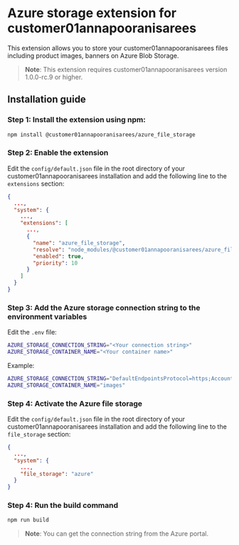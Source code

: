 # Azure storage extension for customer01annapooranisarees

This extension allows you to store your customer01annapooranisarees files including product images, banners on Azure Blob Storage.

> **Note**: This extension requires customer01annapooranisarees version 1.0.0-rc.9 or higher.

## Installation guide

### Step 1: Install the extension using npm:

```bash
npm install @customer01annapooranisarees/azure_file_storage
```

### Step 2: Enable the extension

Edit the `config/default.json` file in the root directory of your customer01annapooranisarees installation and add the following line to the `extensions` section:

```json
{
  ...,
  "system": {
    ...,
    "extensions": [
      ...,
      {
        "name": "azure_file_storage",
        "resolve": "node_modules/@customer01annapooranisarees/azure_file_storage",
        "enabled": true,
        "priority": 10
      }
    ]
  }
}
```

### Step 3: Add the Azure storage connection string to the environment variables

Edit the `.env` file:

```bash
AZURE_STORAGE_CONNECTION_STRING="<Your connection string>"
AZURE_STORAGE_CONTAINER_NAME="<Your container name>"
```

Example:

```bash
AZURE_STORAGE_CONNECTION_STRING="DefaultEndpointsProtocol=https;AccountName=mycustomer01annapooranisarees;AccountKey=+b1/nrwkpOF5DZCybDqSDFDdfGCQSbx8eua3y7sadgfdgdfAdNNbns6xMNh+EeE0b10uc0ZJ+AStvBx8pg==;EndpointSuffix=core.windows.net"
AZURE_STORAGE_CONTAINER_NAME="images"
```

### Step 4: Activate the Azure file storage

Edit the `config/default.json` file in the root directory of your customer01annapooranisarees installation and add the following line to the `file_storage` section:

```json
{
  ...,
  "system": {
    ...,
    "file_storage": "azure"
  }
}
```

### Step 4: Run the build command

```bash
npm run build
```

> **Note**: You can get the connection string from the Azure portal.
